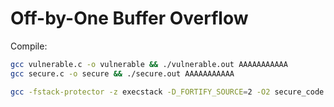 # Off-by-One Buffer Overflow

Compile:

```bash
gcc vulnerable.c -o vulnerable && ./vulnerable.out AAAAAAAAAAA
gcc secure.c -o secure && ./secure.out AAAAAAAAAAA

gcc -fstack-protector -z execstack -D_FORTIFY_SOURCE=2 -O2 secure_code.c -o secure_program.out
```